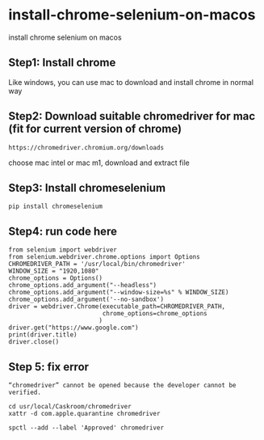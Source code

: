 # install-chrome-selenium-on-macos
install chrome selenium on macos

## Step1: Install chrome
Like windows, you can use mac to download and install chrome in normal way


## Step2: Download suitable chromedriver for mac (fit for current version of chrome)
```
https://chromedriver.chromium.org/downloads
```

choose mac intel or mac m1, download and extract file

## Step3: Install chromeselenium
```
pip install chromeselenium
```
## Step4: run code here
```
from selenium import webdriver
from selenium.webdriver.chrome.options import Options
CHROMEDRIVER_PATH = '/usr/local/bin/chromedriver'
WINDOW_SIZE = "1920,1080"
chrome_options = Options()
chrome_options.add_argument("--headless")
chrome_options.add_argument("--window-size=%s" % WINDOW_SIZE)
chrome_options.add_argument('--no-sandbox')
driver = webdriver.Chrome(executable_path=CHROMEDRIVER_PATH,
                          chrome_options=chrome_options
                         )
driver.get("https://www.google.com")
print(driver.title)
driver.close()
```

## Step 5: fix error
```
“chromedriver” cannot be opened because the developer cannot be verified.
```

```
cd usr/local/Caskroom/chromedriver 
xattr -d com.apple.quarantine chromedriver 
```

```
spctl --add --label 'Approved' chromedriver
```
